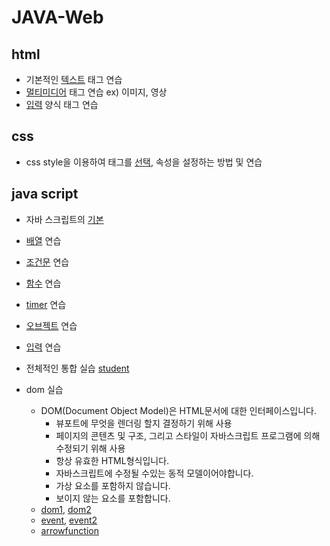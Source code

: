 # JAVA-Web

## html

* 기본적인 [텍스트](./html/WebContent/text.html) 태그 연습
* [멀티미디어](./html/WebContent/multimedia.html) 태그 연습 ex) 이미지, 영상
* [입력](./html/WebContent/formtest.html) 양식 태그 연습

## css

* css style을 이용하여 태그를 [선택](./css/WebContent/selectortest.html),  속성을 설정하는 방법 및 연습

## java script

* 자바 스크립트의 [기본](./js/WebContent/first.html)
* [배열](./js/WebContent/array.html) 연습
* [조건문](./js/WebContent/ifelsetest.html) 연습
* [함수](./js/WebContent/functiontest.html) 연습
* [timer](./js/WebContent/timer.html) 연습

* [오브젝트](./js/WebContent/objecttest.html) 연습

* [입력](./js/WebContent/input.html) 연습
* 전체적인 통합 실습 [student](./js/WebContent/student.html)

* dom 실습
  * DOM(Document Object Model)은 HTML문서에 대한 인터페이스입니다. 
    * 뷰포트에 무엇을 렌더링 할지 결정하기 위해 사용
    * 페이지의 콘텐츠 및 구조, 그리고 스타일이 자바스크립트 프로그램에 의해 수정되기 위해 사용
    * 항상 유효한 HTML형식입니다.
    * 자바스크립트에 수정될 수있는 동적 모델이어야합니다.
    * 가상 요소를 포함하지 않습니다.
    * 보이지 않는 요소를 포함합니다.
  * [dom1](./js/WebContent/dom1.html), [dom2](./js/WebContent/dom2.html)
  * [event](./js/WebContent/event.html), [event2](./js/WebContent/event2.html)
  * [arrowfunction](./js/WebContent/arrowfunc.html)